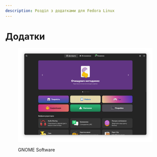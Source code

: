 ```yaml
---
description: Розділ з додатками для Fedora Linux
---
```


# Додатки

<figure><img src="../../.gitbook/assets/image (14).png" alt=""><figcaption><p>GNOME Software</p></figcaption></figure>
